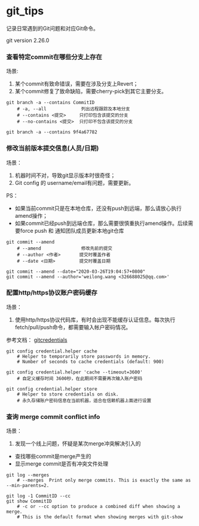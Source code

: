 # git_tips
记录日常遇到的Git问题和对应Git命令。

git version 2.26.0


### 查看特定commit在哪些分支上存在
场景:
1. 某个commit有致命错误，需要在涉及分支上Revert；
2. 某个commit修复了致命缺陷，需要cherry-pick到其它主要分支。
```
git branch -a --contains CommitID
    # -a, --all             列出远程跟踪及本地分支
    # --contains <提交>     只打印包含该提交的分支
    # --no-contains <提交>  只打印不包含该提交的分支

git branch -a --contains 9f4a67782
```

### 修改当前版本提交信息(人员/日期)
场景：
1. 机器时间不对，导致git显示版本时很奇怪；
2. Git config 的 username/email有问题，需要更新。

PS：
- 如果当前commit只是在本地仓库，还没有push到远端，那么请放心执行amend操作；
- 如果commit已经push到远端仓库，那么需要很慎重执行amend操作。后续需要force push 和 通知团队成员更新本地git仓库
```
git commit --amend
    # --amend               修改先前的提交
    # --author <作者>       提交时覆盖作者
    # --date <日期>         提交时覆盖日期

git commit --amend --date="2020-03-26T19:04:57+0800"
git commit --amend --author='weilong.wang <326688025@qq.com>'
```

### 配置http/https协议账户密码缓存
场景：
1. 使用http/https协议代码库，有时会出现不能缓存认证信息。每次执行fetch/pull/push命令，都需要输入帐户密码情况。

参考文档： [gitcredentials](https://git-scm.com/docs/gitcredentials)
```
git config credential.helper cache  
    # Helper to temporarily store passwords in memory.
    # Number of seconds to cache credentials (default: 900)

git config credential.helper 'cache --timeout=3600'
    # 自定义缓存时间 3600秒，在此期间不需要再次输入账户密码

git config credential.helper store
    # Helper to store credentials on disk.
    # 永久存储账户密码信息在当前机器，适合在信赖机器上面进行设置
```

### 查询 merge commit conflict info
场景：
1. 发现一个线上问题，怀疑是某次merge冲突解决引入的
- 查找哪些commit是merge产生的
- 显示merge commit是否有冲突文件处理
```
git log --merges
    # --merges  Print only merge commits. This is exactly the same as --min-parents=2.

git log -1 CommitID --cc
git show CommitID
    # -c or --cc option to produce a combined diff when showing a merge.
    # This is the default format when showing merges with git-show
```
